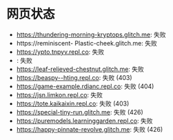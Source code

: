 # 网页状态
- https://thundering-morning-kryptops.glitch.me: 失败
- https://reminiscent- Plastic-cheek.glitch.me: 失败
- https://ypto.tnpyv.repl.co: 失败
- : 失败
- https://leaf-relieved-chestnut.glitch.me: 失败
- https://beaspy--hting.repl.co: 失败 (403)
- https://game-example.rdianc.repl.co: 失败 (404)
- https://jsn.limkon.repl.co: 失败
- https://tote.kaikaixin.repl.co: 失败 (403)
- https://special-tiny-run.glitch.me: 失败 (426)
- https://puremodels.learninggarden.repl.co: 失败
- https://happy-pinnate-revolve.glitch.me: 失败 (426)
